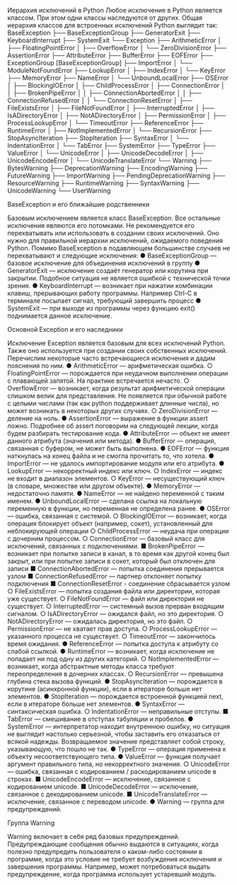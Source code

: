  Иерархия исключений в Python
Любое исключение в Python является классом. При этом одни классы наследуются от
других. Общая иерархия классов для встроенных исключений Python выглядит так:
BaseException
├── BaseExceptionGroup
├── GeneratorExit
├── KeyboardInterrupt
├── SystemExit
└── Exception
        ├── ArithmeticError 
        │       ├── FloatingPointError 
        │       ├── OverflowError 
        │       └── ZeroDivisionError 
        ├── AssertionError 
        ├── AttributeError 
        ├── BufferError 
        ├── EOFError 
        ├── ExceptionGroup [BaseExceptionGroup]
        ├── ImportError 
        │        └── ModuleNotFoundError
        ├── LookupError 
        │       ├── IndexError 
        │       └── KeyError 
        ├── MemoryError 
        ├── NameError 
        │       └── UnboundLocalError
        ├── OSError 
        │       ├── BlockingIOError 
        │       ├── ChildProcessError 
        │       ├── ConnectionError 
        │       │       ├── BrokenPipeError 
        │       │       ├── ConnectionAbortedError 
        │       │       ├── ConnectionRefusedError 
        │       │       └── ConnectionResetError 
        │       ├── FileExistsError 
        │       ├── FileNotFoundError 
        │       ├── InterruptedError 
        │       ├── IsADirectoryError 
        │       ├── NotADirectoryError 
        │       ├── PermissionError 
        │       ├── ProcessLookupError 
        │       └── TimeoutError 
        ├── ReferenceError 
        ├── RuntimeError 
        │       ├── NotImplementedError 
        │       └── RecursionError 
        ├── StopAsyncIteration 
        ├── StopIteration 
        ├── SyntaxError 
        │       └── IndentationError 
        │               └── TabError 
        ├── SystemError 
        ├── TypeError 
        ├── ValueError 
        │       └── UnicodeError
        │               ├── UnicodeDecodeError
        │               ├── UnicodeEncodeError
        │               └── UnicodeTranslateError
        └── Warning
                ├── BytesWarning
                ├── DeprecationWarning
                ├── EncodingWarning
                ├── FutureWarning
                ├── ImportWarning
                ├── PendingDeprecationWarning
                ├── ResourceWarning
                ├── RuntimeWarning
                ├── SyntaxWarning
                ├── UnicodeWarning
                └── UserWarning


BaseException и его ближайшие родственники

Базовым исключением является класс BaseException. Все остальные исключения
являются его потомками. Не рекомендуется его перехватывать или использовать в
создании своих исключений. Оно нужно для правильной иерархии исключений,
ожидаемого поведения Python.
Помимо BaseException в подавляющем большинстве случаев не перехватывают и
следующие исключения:
    ● BaseExceptionGroup — базовое исключение для объединения исключений в группу
    ● GeneratorExit — исключение создаёт генератор или корутина при закрытии.
      Подобное ситуация не является ошибкой с технической точки зрения.
    ● KeyboardInterrupt — возникает при нажатии комбинации клавиш,
      прерывающих работу программы. Например Ctrl-C в терминале посылает
      сигнал, требующий завершить процесс
    ● SystemExit — при выходе из программы через функцию exit() поднимается
      данное исключение.

Основной Exception и его наследники

Исключение Exception является базовым для всех исключений Python. Также оно
используется при создании своих собственных исключений.
Перечислим некоторые часто встречающиеся исключения и дадим пояснения по
ним.
    ● ArithmeticError — арифметическая ошибка.
        ○ FloatingPointError — порождается при неудачном выполнении операции
        с плавающей запятой. На практике встречается нечасто.
        ○ OverflowError — возникает, когда результат арифметической операции
          слишком велик для представления. Не появляется при обычной работе
          с целыми числами (так как python поддерживает длинные числа), но
          может возникать в некоторых других случаях.
        ○ ZeroDivisionError — деление на ноль.
    ● AssertionError — выражение в функции assert ложно. Подробнее об assert
      поговорим на следующей лекции, когда будем разбирать тестирование кода.
    ● AttributeError — объект не имеет данного атрибута (значения или метода).
    ● BufferError — операция, связанная с буфером, не может быть выполнена.
    ● EOFError — функция наткнулась на конец файла и не смогла прочитать то, что хотела.
    ● ImportError — не удалось импортирование модуля или его атрибута.
    ● LookupError — некорректный индекс или ключ.
        ○ IndexError — индекс не входит в диапазон элементов.
        ○ KeyError — несуществующий ключ (в словаре, множестве или другом объекте).
    ● MemoryError — недостаточно памяти.
    ● NameError — не найдено переменной с таким именем.
    ● UnboundLocalError — сделана ссылка на локальную переменную в функции,
      но переменная не определена ранее.
    ● OSError — ошибка, связанная с системой.
        ○ BlockingIOError — возникает, когда операция блокирует объект
        (например, сокет), установленный для неблокирующей операции
        ○ ChildProcessError — неудача при операции с дочерним процессом.
        ○ ConnectionError — базовый класс для исключений, связанных с подключениями.
            ■ BrokenPipeError — возникает при попытке записи в канал, в то
            время как другой конец был закрыт, или при попытке записи в
            сокет, который был отключен для записи
            ■ ConnectionAbortedError — попытка соединения прерывается
            узлом
            ■ ConnectionRefusedError — партнер отклоняет попытку
            подключения
            ■ ConnectionResetError - соединение сбрасывается узлом
        ○ FileExistsError — попытка создания файла или директории, которая уже существует.
        ○ FileNotFoundError — файл или директория не существует.
        ○ InterruptedError — системный вызов прерван входящим сигналом.
        ○ IsADirectoryError — ожидался файл, но это директория.
        ○ NotADirectoryError — ожидалась директория, но это файл.
        ○ PermissionError — не хватает прав доступа.
        ○ ProcessLookupError — указанного процесса не существует.
        ○ TimeoutError — закончилось время ожидания.
    ● ReferenceError — попытка доступа к атрибуту со слабой ссылкой.
    ● RuntimeError — возникает, когда исключение не попадает ни под одну из других категорий.
        ○ NotImplementedError — возникает, когда абстрактные методы класса
          требуют переопределения в дочерних классах.
        ○ RecursionError — превышена глубина стека вызова функций.
    ● StopAsyncIteration — порождается в корутине (асинхронной функции), если в
      итераторе больше нет элементов.
    ● StopIteration — порождается встроенной функцией next, если в итераторе
      больше нет элементов.
    ● SyntaxError — синтаксическая ошибка.
        ○ IndentationError — неправильные отступы.
            ■ TabError — смешивание в отступах табуляции и пробелов.
    ● SystemError — интерпретатор находит внутреннюю ошибку, но ситуация не
      выглядит настолько серьезной, чтобы заставить его отказаться от всякой
      надежды. Возвращаемое значение представляет собой строку,
      указывающую, что пошло не так.
    ● TypeError — операция применена к объекту несоответствующего типа.
    ● ValueError — функция получает аргумент правильного типа, но некорректного значения.
        ○ UnicodeError — ошибка, связанная с кодированием / раскодированием unicode в строках.
            ■ UnicodeEncodeError — исключение, связанное с кодированием unicode.
            ■ UnicodeDecodeError — исключение, связанное с декодированием unicode.
            ■ UnicodeTranslateError — исключение, связанное с переводом unicode.
    ● Warning — группа для предупреждений.

Группа Warning

Warning включает в себя ряд базовых предупреждений. Предупреждающие
сообщения обычно выдаются в ситуациях, когда полезно предупредить
пользователя о каком-либо состоянии в программе, когда это условие не требует
возбуждения исключения и завершения программы. Например, может
потребоваться выдать предупреждение, когда программа использует устаревший
модуль.